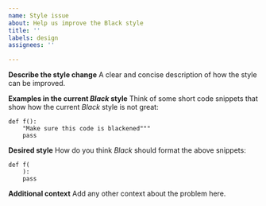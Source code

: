 ```yaml
---
name: Style issue
about: Help us improve the Black style
title: ''
labels: design
assignees: ''

---
```


**Describe the style change**
A clear and concise description of how the style can be improved.

**Examples in the current *Black* style**
Think of some short code snippets that show how the current *Black* style is not great:
```
def f():
    "Make sure this code is blackened"""
    pass
```

**Desired style**
How do you think *Black* should format the above snippets:
```
def f(
    ):
    pass
```

**Additional context**
Add any other context about the problem here.

